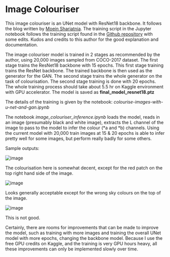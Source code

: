 # Image Colouriser
 
This image colouriser is an UNet model with ResNet18 backbone. It follows the blog written by [Moein Shariatnia](https://towardsdatascience.com/colorizing-black-white-images-with-u-net-and-conditional-gan-a-tutorial-81b2df111cd8). The training script in the Jupyter notebook follows the training script found in the [Github repository](https://github.com/moein-shariatnia/Deep-Learning/tree/main/Image%20Colorization%20Tutorial) with some edits. Kudos and credits to this author for the good explanation and documentation.

The image colouriser model is trained in 2 stages as recommended by the author, using 20,000 images sampled from COCO-2017 dataset. The first stage trains the ResNet18 backbone with 15 epochs. This first stage training trains the ResNet backbone. The trained backbone is then used as the generator for the GAN. The second stage trains the whole generator on the task of colourisation. The second stage training is done with 20 epochs. The whole training process should take about 5.5 hr on Kaggle environment with GPU accelerator. The model is saved as **final\_model\_resnet18.ptz**

The details of the training is given by the notebook: _colourise-images-with-u-net-and-gan.ipynb_

The notebook _image\_colouriser\_inference.ipynb_ loads the model, reads in an image (presumably black and white image), extracts the L channel of the image to pass to the model to infer the colour (\*a and \*b) channels. Using the current  model with 20,000 train images at 15 & 20 epochs is able to infer pretty well for some images, but perform really badly for some others.

Sample outputs:

![image](https://user-images.githubusercontent.com/6497242/170062727-60a720a0-2ea3-44db-a313-439d7cfb59ca.png)

The colourisation here is somewhat decent, except for the red patch on the top right hand side of the image.

![image](https://user-images.githubusercontent.com/6497242/170063102-47d28da6-7866-43ff-89d8-99f795502445.png)

Looks generally acceptable except for the wrong sky colours on the top of the image.

![image](https://user-images.githubusercontent.com/6497242/170064117-dff575f0-66ef-4e7a-892a-74ad1e11432c.png)

This is not good.

Certainly, there are rooms for improvements that can be made to improve the model, such as training with more images and training the overall UNet model with more epochs, changing the backbone model. Because I use the free GPU credits on Kaggle, and the training is very GPU hours heavy, all these improvements can only be implemented slowly over time.
